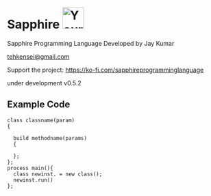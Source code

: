 # Sapphire   <img src="https://encrypted-tbn0.gstatic.com/images?q=tbn:ANd9GcRvjPQ-AVM5M4ZbgJ8bLwIOouK8pREccRvsmNolnKsNBh3JIX9W&s" alt="Your image title" width="50"/>

Sapphire Programming Language
Developed by Jay Kumar

tehkensei@gmail.com

Support the project: https://ko-fi.com/sapphireprogramminglanguage

under development v0.5.2

## Example Code
```
class classname(param)
{
  
  build methodname(params)
  {
    
  };
};
process main(){
  class newinst. = new class();
  newinst.run()
};

